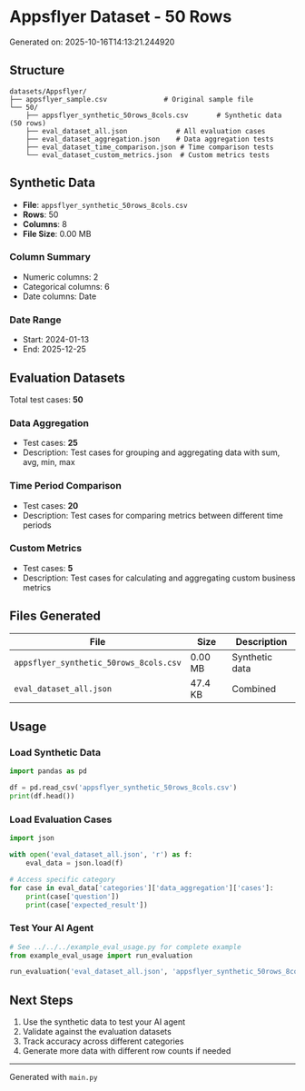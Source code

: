 # Appsflyer Dataset - 50 Rows

Generated on: 2025-10-16T14:13:21.244920

## Structure

```
datasets/Appsflyer/
├── appsflyer_sample.csv              # Original sample file
└── 50/
    ├── appsflyer_synthetic_50rows_8cols.csv       # Synthetic data (50 rows)
    ├── eval_dataset_all.json            # All evaluation cases
    ├── eval_dataset_aggregation.json    # Data aggregation tests
    ├── eval_dataset_time_comparison.json # Time comparison tests
    └── eval_dataset_custom_metrics.json  # Custom metrics tests
```

## Synthetic Data

- **File**: `appsflyer_synthetic_50rows_8cols.csv`
- **Rows**: 50
- **Columns**: 8
- **File Size**: 0.00 MB

### Column Summary
- Numeric columns: 2
- Categorical columns: 6
- Date columns: Date

### Date Range
- Start: 2024-01-13
- End: 2025-12-25

## Evaluation Datasets

Total test cases: **50**

### Data Aggregation
- Test cases: **25**
- Description: Test cases for grouping and aggregating data with sum, avg, min, max

### Time Period Comparison
- Test cases: **20**
- Description: Test cases for comparing metrics between different time periods

### Custom Metrics
- Test cases: **5**
- Description: Test cases for calculating and aggregating custom business metrics

## Files Generated

| File | Size | Description |
|------|------|-------------|
| `appsflyer_synthetic_50rows_8cols.csv` | 0.00 MB | Synthetic data |
| `eval_dataset_all.json` | 47.4 KB | Combined |\n| `eval_dataset_aggregation.json` | 19.3 KB | Aggregation |\n| `eval_dataset_time_comparison.json` | 19.2 KB | Time Comparison |\n| `eval_dataset_custom_metrics.json` | 3.3 KB | Custom Metrics |\n
## Usage

### Load Synthetic Data
```python
import pandas as pd

df = pd.read_csv('appsflyer_synthetic_50rows_8cols.csv')
print(df.head())
```

### Load Evaluation Cases
```python
import json

with open('eval_dataset_all.json', 'r') as f:
    eval_data = json.load(f)

# Access specific category
for case in eval_data['categories']['data_aggregation']['cases']:
    print(case['question'])
    print(case['expected_result'])
```

### Test Your AI Agent
```python
# See ../../../example_eval_usage.py for complete example
from example_eval_usage import run_evaluation

run_evaluation('eval_dataset_all.json', 'appsflyer_synthetic_50rows_8cols.csv')
```

## Next Steps

1. Use the synthetic data to test your AI agent
2. Validate against the evaluation datasets
3. Track accuracy across different categories
4. Generate more data with different row counts if needed

---
Generated with `main.py`

